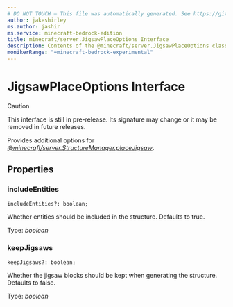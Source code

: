 ```yaml
---
# DO NOT TOUCH — This file was automatically generated. See https://github.com/mojang/minecraftapidocsgenerator to modify descriptions, examples, etc.
author: jakeshirley
ms.author: jashir
ms.service: minecraft-bedrock-edition
title: minecraft/server.JigsawPlaceOptions Interface
description: Contents of the @minecraft/server.JigsawPlaceOptions class.
monikerRange: "=minecraft-bedrock-experimental"
---
```

# JigsawPlaceOptions Interface

> [!CAUTION]
> This interface is still in pre-release.  Its signature may change or it may be removed in future releases.

Provides additional options for [*@minecraft/server.StructureManager.placeJigsaw*](../../minecraft/server/StructureManager.md#placejigsaw).

## Properties

### **includeEntities**
`includeEntities?: boolean;`

Whether entities should be included in the structure. Defaults to true.

Type: *boolean*

### **keepJigsaws**
`keepJigsaws?: boolean;`

Whether the jigsaw blocks should be kept when generating the structure. Defaults to false.

Type: *boolean*
